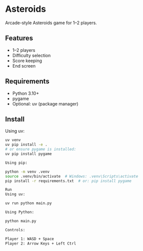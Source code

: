 # Asteroids

Arcade-style Asteroids game for 1–2 players.

## Features
- 1–2 players
- Difficulty selection
- Score keeping
- End screen

## Requirements
- Python 3.10+
- pygame
- Optional: uv (package manager)

## Install

Using uv:
```bash
uv venv
uv pip install -e .
# or ensure pygame is installed:
uv pip install pygame

Using pip:

python -m venv .venv
source .venv/bin/activate  # Windows: .venv\Scripts\activate
pip install -r requirements.txt  # or: pip install pygame

Run
Using uv:

uv run python main.py 

Using Python:

python main.py

Controls:

Player 1: WASD + Space
Player 2: Arrow Keys + Left Ctrl